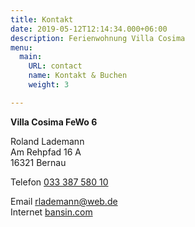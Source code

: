 ```yaml
---
title: Kontakt
date: 2019-05-12T12:14:34.000+06:00
description: Ferienwohnung Villa Cosima
menu:
  main:
    URL: contact
    name: Kontakt & Buchen
    weight: 3

---
```

**Villa Cosima FeWo 6**

Roland Lademann  
Am Rehpfad 16 A  
16321 Bernau

Telefon [033 387 580 10](http://tel:+493338758010/)

Email [rlademann@web.de](http://bansin.com/mailform.php)  
Internet [bansin.com](http://bansin.com/)